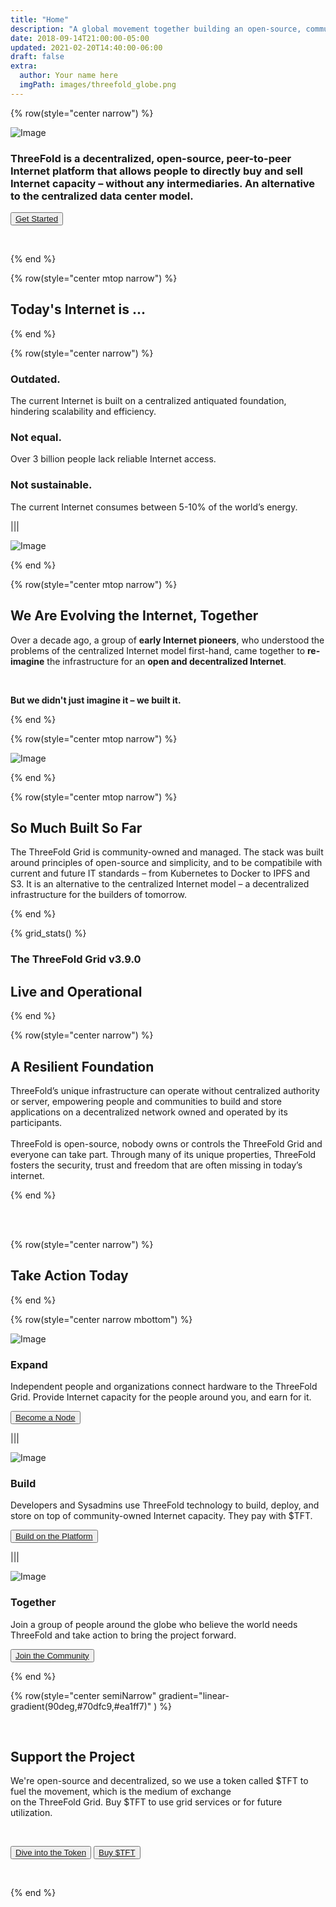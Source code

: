 ```yaml
---
title: "Home"
description: "A global movement together building an open-source, community-driven, decentralized Internet – from the ground up." # quotation marks to allow colons where used
date: 2018-09-14T21:00:00-05:00
updated: 2021-02-20T14:40:00-06:00
draft: false
extra:
  author: Your name here
  imgPath: images/threefold_globe.png
---
```


<!-- section 1 (header) -->

{% row(style="center narrow") %}

![Image](home_header_geometric.png#medium)

### ThreeFold is a decentralized, open-source, peer-to-peer Internet platform that allows people to directly buy and sell Internet capacity – without any intermediaries. An alternative to the centralized data center model.

<button>[Get Started](/)</button>

 <br>

{% end %}

{% row(style="center mtop narrow") %}

## Today's Internet is ...

{% end %}

{% row(style="center narrow") %}

### **Outdated.**

The current Internet is built on a centralized antiquated foundation, hindering scalability and efficiency.

### **Not equal.**

Over 3 billion people lack reliable Internet access.

### **Not sustainable.**

The current Internet consumes between 5-10% of the world’s energy.

|||

![Image](internet_outdated.png#auto)

{% end %}

{% row(style="center mtop narrow") %}

## We Are Evolving the Internet, Together

Over a decade ago, a group of **early Internet pioneers**, who understood the problems of the centralized Internet model first-hand, came together to **re-imagine** the infrastructure for an **open and decentralized Internet**.

<br>

**But we didn't just imagine it – we built it.**

{% end %}

{% row(style="center mtop narrow") %}

![Image](kristof_quote.png#auto)

{% end %}

{% row(style="center mtop narrow") %}

## So Much Built So Far

The ThreeFold Grid is community-owned and managed. The stack was built around principles of open-source and simplicity, and to be compatibile with current and future IT standards – from Kubernetes to Docker to IPFS and S3. It is an alternative to the centralized Internet model – a decentralized infrastructure for the builders of tomorrow.

{% end %}

<!-- section 2 (Map) -->

{% grid_stats() %}

### The ThreeFold Grid v3.9.0

## **Live and Operational**

{% end %}

<!-- section 3 (EXPAND) -->

{% row(style="center narrow") %}

## A Resilient Foundation

ThreeFold’s unique infrastructure can operate without centralized authority or server, empowering people and communities to build and store applications on a decentralized network owned and operated by its participants.  
<br>
ThreeFold is open-source, nobody owns or controls the ThreeFold Grid and everyone can take part. Through many of its unique properties, ThreeFold fosters the security, trust and freedom that are often missing in today’s internet.

{% end %}

<br>
<br>

{% row(style="center narrow") %}

## Take **Action** Today

{% end %}

{% row(style="center narrow mbottom") %}

![Image](expandicon.png#medium)

### **Expand**

Independent people and organizations connect hardware to the ThreeFold Grid. Provide Internet capacity for the people around you, and earn for it. 

<button>[Become a Node](/farmnew)</button>

|||

![Image](buildicon.png#medium)

### **Build**

Developers and Sysadmins use ThreeFold technology to build, deploy, and store on top of community-owned Internet capacity. They pay with $TFT.

<button>[Build on the Platform](/buildnew)</button>

|||

![Image](togethericon.png#medium)

### **Together**

Join a group of people around the globe who believe the world needs ThreeFold and take action to bring the project forward.

<button>[Join the Community](/community)</button>

{% end %}

{% row(style="center semiNarrow" gradient="linear-gradient(90deg,#70dfc9,#ea1ff7)" ) %}

<br>

## Support the Project

We're open-source and decentralized, so we use a token called $TFT to fuel the movement, which is the medium of exchange<br>on the ThreeFold Grid. Buy $TFT to use grid services or for future utilization.

<br>

<button>[Dive into the Token](/tft)</button>
<button>[Buy $TFT](https://library.threefold.me/info/threefold#/tokens/threefold__token_howtos)</button>

<br>

{% end %}